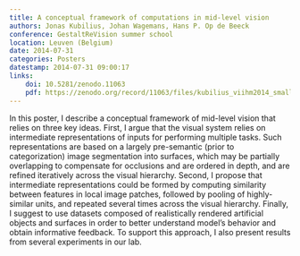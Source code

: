 ```yaml
---
title: A conceptual framework of computations in mid-level vision
authors: Jonas Kubilius, Johan Wagemans, Hans P. Op de Beeck
conference: GestaltReVision summer school
location: Leuven (Belgium)
date: 2014-07-31
categories: Posters
datestamp: 2014-07-31 09:00:17
links:
    doi: 10.5281/zenodo.11063
    pdf: https://zenodo.org/record/11063/files/kubilius_viihm2014_small.pdf
---
```


In this poster, I describe a conceptual framework of mid-level vision that relies on three key ideas. First, I argue that the visual system relies on intermediate representations of inputs for performing multiple tasks. Such representations are based on a largely pre-semantic (prior to categorization) image segmentation into surfaces, which may be partially overlapping to compensate for occlusions and are ordered in depth, and are refined iteratively across the visual hierarchy. Second, I propose that intermediate representations could be formed by computing similarity between features in local image patches, followed by pooling of highly-similar units, and repeated several times across the visual hierarchy. Finally, I suggest to use datasets composed of realistically rendered artificial objects and surfaces in order to better understand model’s behavior and obtain informative feedback. To support this approach, I also present results from several experiments in our lab.

